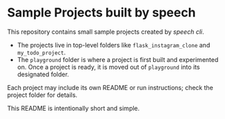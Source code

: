 # Sample Projects built by speech

This repository contains small sample projects created by _speech cli_.

- The projects live in top-level folders like `flask_instagram_clone` and `my_todo_project`.
- The `playground` folder is where a project is first built and experimented on.
  Once a project is ready, it is moved out of `playground` into its designated folder.

Each project may include its own README or run instructions; check the project folder for details.

This README is intentionally short and simple.
